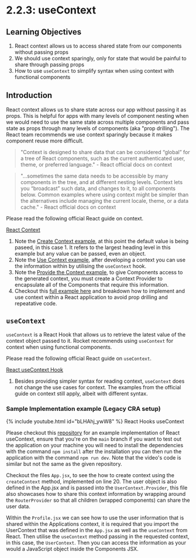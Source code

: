 # 2.2.3: useContext

## Learning Objectives

1. React context allows us to access shared state from our components without passing props
2. We should use context sparingly, only for state that would be painful to share through passing props
3. How to use `useContext` to simplify syntax when using context with functional components

## Introduction

React context allows us to share state across our app without passing it as props. This is helpful for apps with many levels of component nesting when we would need to use the same state across multiple components and pass state as props through many levels of components (aka "prop drilling"). The React team recommends we use context sparingly because it makes component reuse more difficult.

> "Context is designed to share data that can be considered “global” for a tree of React components, such as the current authenticated user, theme, or preferred language." - React official docs on context

> "...sometimes the same data needs to be accessible by many components in the tree, and at different nesting levels. Context lets you “broadcast” such data, and changes to it, to all components below. Common examples where using context might be simpler than the alternatives include managing the current locale, theme, or a data cache." - React official docs on context

Please read the following official React guide on context.

[React Context](https://react.dev/learn/passing-data-deeply-with-context)

1. Note the [Create Context example](https://react.dev/learn/passing-data-deeply-with-context), at this point the default value is being paseed, in this case 1. It refers to the largest heading level in this example but any value can be passed, even an object.
2. Note the [Use Context example](https://react.dev/learn/passing-data-deeply-with-context), after developing a context you can use the information within by utilising the `useContext` hook. &#x20;
3. Note the [Provide the Context example](https://react.dev/learn/passing-data-deeply-with-context#step-3-provide-the-context), to give Components access to the generated context, you must create a Context Provider to encapsulate all of the Components that require this information.&#x20;
4. Checkout this [full example here](https://react.dev/learn/passing-data-deeply-with-context#context-passes-through-intermediate-components) and breakdown how to implement and use context within a React application to avoid prop drilling and repeatative code.&#x20;

## `useContext`

`useContext` is a React Hook that allows us to retrieve the latest value of the context object passed to it. Rocket recommends using `useContext` for context when using functional components.

Please read the following official React guide on `useContext`.

[React useContext Hook](https://react.dev/reference/react/useContext)

1. Besides providing simpler syntax for reading context, `useContext` does not change the use cases for context. The examples from the official guide on context still apply, albeit with different syntax.

### Sample Implementation example (Legacy CRA setup)

{% include youtube.html id="bLHAhj_ywW8" %}
React Hooks useContext

Please checkout this [repository](https://github.com/rocketacademy/react-context-3.2/) for an example implementation of React useContext, ensure that you're on the `main` branch if you want to test out the application on your machine you will need to install the dependencies with the command `npm install` after the installation you can then run the application with the command `npm run dev`. Note that the video's code is similar but not the same as the given repository.

Checkout the files `App.jsx`, to see the how to create context using the `createContext` method, implemented on line 20. The user object is also defined in the App.jsx and is passed into the `UserContext.Provider`, this file also showcases how to share this context information by wrapping around the `RouterProvider` so that  all children (wrapped components) can share the user data.&#x20;

Within the `Profile.jsx` we can see how to use the user information that is shared within the Applications context, it is required that you import the UserContext that was defined in the `App.jsx` as well as the `useContext` from React. Then utilise the `useContext` method passing in the requested context, in this case, the `UserContext`. Then you can access the information as your would a JavaScript object inside the Components JSX.&#x20;
